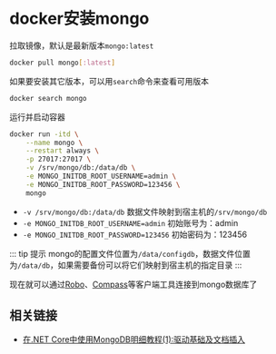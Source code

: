 # docker安装mongo

拉取镜像，默认是最新版本`mongo:latest`

```bash
docker pull mongo[:latest]
```

如果要安装其它版本，可以用`search`命令来查看可用版本

```bash
docker search mongo
```

运行并启动容器

```bash
docker run -itd \
    --name mongo \
    --restart always \
    -p 27017:27017 \
    -v /srv/mongo/db:/data/db \
    -e MONGO_INITDB_ROOT_USERNAME=admin \
    -e MONGO_INITDB_ROOT_PASSWORD=123456 \
    mongo
```

* `-v /srv/mongo/db:/data/db` 数据文件映射到宿主机的`/srv/mongo/db`
* `-e MONGO_INITDB_ROOT_USERNAME=admin` 初始账号为：admin
* `-e MONGO_INITDB_ROOT_PASSWORD=123456` 初始密码为：123456

::: tip 提示
mongo的配置文件位置为`/data/configdb`，数据文件位置为`/data/db`，如果需要备份可以将它们映射到宿主机的指定目录
:::

现在就可以通过[Robo](https://robomongo.org/ 'Robo')、[Compass](https://www.mongodb.com/products/compass 'Compass')等客户端工具连接到mongo数据库了

## 相关链接

* [在.NET Core中使用MongoDB明细教程(1):驱动基础及文档插入](https://www.cnblogs.com/yilezhu/p/13493195.html)
